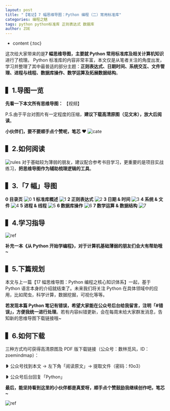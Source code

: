 ```yaml
---
layout: post
title: "【笔记】7 幅思维导图：Python 编程（二）常用标准库"
categories: 编程之魅
tags: python python标准库 正则表达式 数据库
author: ZOE
---
```


* content
{:toc}


这次给大家带来的是**7 幅思维导图，主要就 Python 常用标准库及相关计算机知识**进行了梳理。
Python 标准库的内容非常丰富，本文仅是从笔者关注的角度出发，学习并整理了其中最普适的部分主题：**正则表达式、日期时间、系统交互、文件管理、进程与线程、数据库操作、数学运算及拓展数据结构**。






## ▍1.导图一览
**先看一下本文所有思维导图：**
【视频】

P.S.由于平台对图片有一定程度的压缩，**建议下载高清原图（见文末），放大后阅读**。

**小伙伴们，要不要顺手点个赞呢，笔芯** ❤ 
![cate](https://raw.githubusercontent.com/woaielf/woaielf.github.io/master/_posts/media/15237087901003/cate.png)


## ▍2.如何阅读
![rules](https://raw.githubusercontent.com/woaielf/woaielf.github.io/master/_posts/media/15237087901003/rules.png)
对于基础较为薄弱的朋友，建议配合参考书目学习，更重要的是项目实战练习，**把思维导图作为辅助梳理逻辑的工具**。

## ▍3.「7 幅」导图
**0 目录页**
![0](https://raw.githubusercontent.com/woaielf/woaielf.github.io/master/_posts/media/15237087901003/0.png)
**1 标准库概述**
![1](https://raw.githubusercontent.com/woaielf/woaielf.github.io/master/_posts/media/15237087901003/1.png)
**2 正则表达式**
![2](https://raw.githubusercontent.com/woaielf/woaielf.github.io/master/_posts/media/15237087901003/2.png)
**3 日期 & 时间**
![3](https://raw.githubusercontent.com/woaielf/woaielf.github.io/master/_posts/media/15237087901003/3.png)
**4 系统 & 文件**
![4](https://raw.githubusercontent.com/woaielf/woaielf.github.io/master/_posts/media/15237087901003/4.png)
**5 进程 & 线程**
![5](https://raw.githubusercontent.com/woaielf/woaielf.github.io/master/_posts/media/15237087901003/5.png)
**6 数据库操作**
![6](https://raw.githubusercontent.com/woaielf/woaielf.github.io/master/_posts/media/15237087901003/6.png)
**7 数学运算 & 数据结构**
![7](https://raw.githubusercontent.com/woaielf/woaielf.github.io/master/_posts/media/15237087901003/7.png)

## ▍4.学习指导
![ref](https://raw.githubusercontent.com/woaielf/woaielf.github.io/master/_posts/media/15237087901003/ref.png)

**补充一本《从 Python 开始学编程》，对于计算机基础薄弱的朋友们会大有帮助哦~**

## ▍5.下篇规划

本文与上一篇【17 幅思维导图：Python 编程之核心知识体系】一起，基于 Python 语言本身的介绍就结束了。未来我们将关注 Python 在具体领域中的应用，比如爬虫，科学计算，数据挖掘，可视化等等。

**若发现本篇 Python 笔记有错误，希望大家能在公众号后台给我留言，注明「#错误」，方便我统一进行处理**。若有内容纠错更新，会在每周末给大家群发消息，告知新的思维导图下载链接哦~


## ▍6.如何下载
三种方式均可获得高清原图及 PDF 版下载链接（公众号：数林觅风，ID：zoemindmap）：

❥ 公众号找到本文 → 左下角「阅读原文」→ 提取文件（密码：f0o3）

❥ 公众号后台回复「Python」


**最后，能坚持看到这里的小伙伴都是真爱呀，顺手点个赞鼓励我继续创作吧，笔芯~**

![ref](https://raw.githubusercontent.com/woaielf/woaielf.github.io/master/_posts/media/poster_mini.jpg)





